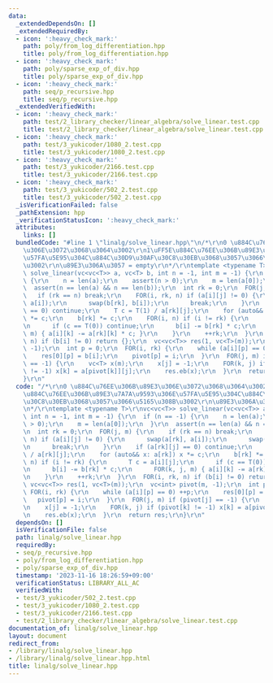 ```yaml
---
data:
  _extendedDependsOn: []
  _extendedRequiredBy:
  - icon: ':heavy_check_mark:'
    path: poly/from_log_differentiation.hpp
    title: poly/from_log_differentiation.hpp
  - icon: ':heavy_check_mark:'
    path: poly/sparse_exp_of_div.hpp
    title: poly/sparse_exp_of_div.hpp
  - icon: ':heavy_check_mark:'
    path: seq/p_recursive.hpp
    title: seq/p_recursive.hpp
  _extendedVerifiedWith:
  - icon: ':heavy_check_mark:'
    path: test/2_library_checker/linear_algebra/solve_linear.test.cpp
    title: test/2_library_checker/linear_algebra/solve_linear.test.cpp
  - icon: ':heavy_check_mark:'
    path: test/3_yukicoder/1080_2.test.cpp
    title: test/3_yukicoder/1080_2.test.cpp
  - icon: ':heavy_check_mark:'
    path: test/3_yukicoder/2166.test.cpp
    title: test/3_yukicoder/2166.test.cpp
  - icon: ':heavy_check_mark:'
    path: test/3_yukicoder/502_2.test.cpp
    title: test/3_yukicoder/502_2.test.cpp
  _isVerificationFailed: false
  _pathExtension: hpp
  _verificationStatusIcon: ':heavy_check_mark:'
  attributes:
    links: []
  bundledCode: "#line 1 \"linalg/solve_linear.hpp\"\n/*\r\n0 \u884C\u76EE\u306B\u89E3\
    \u306E\u3072\u3068\u3064\u3002\r\n1\uFF5E\u884C\u76EE\u306B\u89E3\u7A7A\u9593\u306E\
    \u57FA\u5E95\u304C\u884C\u30D9\u30AF\u30C8\u30EB\u3068\u3057\u3066\u5165\u308B\
    \u3002\r\n\u89E3\u306A\u3057 = empty\r\n*/\r\ntemplate <typename T>\r\nvc<vc<T>>\
    \ solve_linear(vc<vc<T>> a, vc<T> b, int n = -1, int m = -1) {\r\n  if (n == -1)\
    \ {\r\n    n = len(a);\r\n    assert(n > 0);\r\n    m = len(a[0]);\r\n  }\r\n\
    \  assert(n == len(a) && n == len(b));\r\n  int rk = 0;\r\n  FOR(j, m) {\r\n \
    \   if (rk == n) break;\r\n    FOR(i, rk, n) if (a[i][j] != 0) {\r\n      swap(a[rk],\
    \ a[i]);\r\n      swap(b[rk], b[i]);\r\n      break;\r\n    }\r\n    if (a[rk][j]\
    \ == 0) continue;\r\n    T c = T(1) / a[rk][j];\r\n    for (auto&& x: a[rk]) x\
    \ *= c;\r\n    b[rk] *= c;\r\n    FOR(i, n) if (i != rk) {\r\n      T c = a[i][j];\r\
    \n      if (c == T(0)) continue;\r\n      b[i] -= b[rk] * c;\r\n      FOR(k, j,\
    \ m) { a[i][k] -= a[rk][k] * c; }\r\n    }\r\n    ++rk;\r\n  }\r\n  FOR(i, rk,\
    \ n) if (b[i] != 0) return {};\r\n  vc<vc<T>> res(1, vc<T>(m));\r\n  vc<int> pivot(m,\
    \ -1);\r\n  int p = 0;\r\n  FOR(i, rk) {\r\n    while (a[i][p] == 0) ++p;\r\n\
    \    res[0][p] = b[i];\r\n    pivot[p] = i;\r\n  }\r\n  FOR(j, m) if (pivot[j]\
    \ == -1) {\r\n    vc<T> x(m);\r\n    x[j] = -1;\r\n    FOR(k, j) if (pivot[k]\
    \ != -1) x[k] = a[pivot[k]][j];\r\n    res.eb(x);\r\n  }\r\n  return res;\r\n\
    }\r\n"
  code: "/*\r\n0 \u884C\u76EE\u306B\u89E3\u306E\u3072\u3068\u3064\u3002\r\n1\uFF5E\
    \u884C\u76EE\u306B\u89E3\u7A7A\u9593\u306E\u57FA\u5E95\u304C\u884C\u30D9\u30AF\
    \u30C8\u30EB\u3068\u3057\u3066\u5165\u308B\u3002\r\n\u89E3\u306A\u3057 = empty\r\
    \n*/\r\ntemplate <typename T>\r\nvc<vc<T>> solve_linear(vc<vc<T>> a, vc<T> b,\
    \ int n = -1, int m = -1) {\r\n  if (n == -1) {\r\n    n = len(a);\r\n    assert(n\
    \ > 0);\r\n    m = len(a[0]);\r\n  }\r\n  assert(n == len(a) && n == len(b));\r\
    \n  int rk = 0;\r\n  FOR(j, m) {\r\n    if (rk == n) break;\r\n    FOR(i, rk,\
    \ n) if (a[i][j] != 0) {\r\n      swap(a[rk], a[i]);\r\n      swap(b[rk], b[i]);\r\
    \n      break;\r\n    }\r\n    if (a[rk][j] == 0) continue;\r\n    T c = T(1)\
    \ / a[rk][j];\r\n    for (auto&& x: a[rk]) x *= c;\r\n    b[rk] *= c;\r\n    FOR(i,\
    \ n) if (i != rk) {\r\n      T c = a[i][j];\r\n      if (c == T(0)) continue;\r\
    \n      b[i] -= b[rk] * c;\r\n      FOR(k, j, m) { a[i][k] -= a[rk][k] * c; }\r\
    \n    }\r\n    ++rk;\r\n  }\r\n  FOR(i, rk, n) if (b[i] != 0) return {};\r\n \
    \ vc<vc<T>> res(1, vc<T>(m));\r\n  vc<int> pivot(m, -1);\r\n  int p = 0;\r\n \
    \ FOR(i, rk) {\r\n    while (a[i][p] == 0) ++p;\r\n    res[0][p] = b[i];\r\n \
    \   pivot[p] = i;\r\n  }\r\n  FOR(j, m) if (pivot[j] == -1) {\r\n    vc<T> x(m);\r\
    \n    x[j] = -1;\r\n    FOR(k, j) if (pivot[k] != -1) x[k] = a[pivot[k]][j];\r\
    \n    res.eb(x);\r\n  }\r\n  return res;\r\n}\r\n"
  dependsOn: []
  isVerificationFile: false
  path: linalg/solve_linear.hpp
  requiredBy:
  - seq/p_recursive.hpp
  - poly/from_log_differentiation.hpp
  - poly/sparse_exp_of_div.hpp
  timestamp: '2023-11-16 18:26:59+09:00'
  verificationStatus: LIBRARY_ALL_AC
  verifiedWith:
  - test/3_yukicoder/502_2.test.cpp
  - test/3_yukicoder/1080_2.test.cpp
  - test/3_yukicoder/2166.test.cpp
  - test/2_library_checker/linear_algebra/solve_linear.test.cpp
documentation_of: linalg/solve_linear.hpp
layout: document
redirect_from:
- /library/linalg/solve_linear.hpp
- /library/linalg/solve_linear.hpp.html
title: linalg/solve_linear.hpp
---
```


